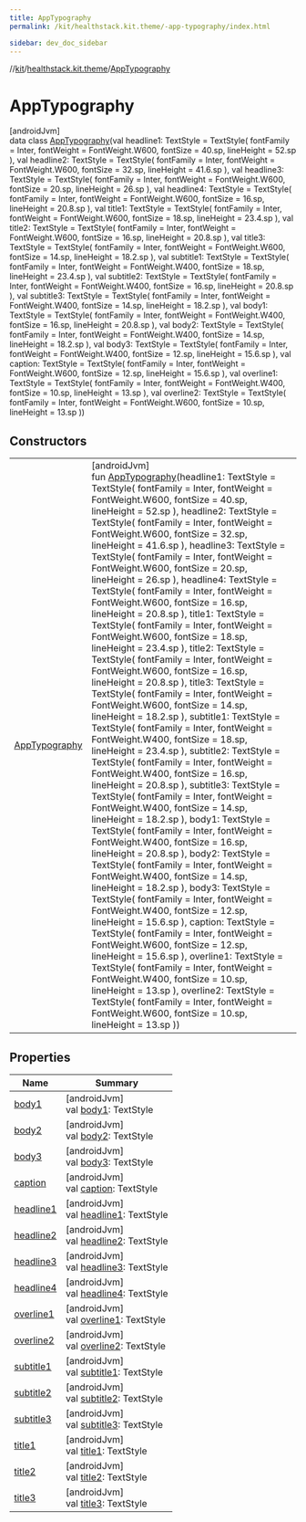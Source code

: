 ```yaml
---
title: AppTypography
permalink: /kit/healthstack.kit.theme/-app-typography/index.html

sidebar: dev_doc_sidebar
---
```

//[kit](../../../index.html)/[healthstack.kit.theme](../index.html)/[AppTypography](index.html)



# AppTypography



[androidJvm]\
data class [AppTypography](index.html)(val headline1: TextStyle = TextStyle(
        fontFamily = Inter,
        fontWeight = FontWeight.W600,
        fontSize = 40.sp,
        lineHeight = 52.sp
    ), val headline2: TextStyle = TextStyle(
        fontFamily = Inter,
        fontWeight = FontWeight.W600,
        fontSize = 32.sp,
        lineHeight = 41.6.sp
    ), val headline3: TextStyle = TextStyle(
        fontFamily = Inter,
        fontWeight = FontWeight.W600,
        fontSize = 20.sp,
        lineHeight = 26.sp
    ), val headline4: TextStyle = TextStyle(
        fontFamily = Inter,
        fontWeight = FontWeight.W600,
        fontSize = 16.sp,
        lineHeight = 20.8.sp
    ), val title1: TextStyle = TextStyle(
        fontFamily = Inter,
        fontWeight = FontWeight.W600,
        fontSize = 18.sp,
        lineHeight = 23.4.sp
    ), val title2: TextStyle = TextStyle(
        fontFamily = Inter,
        fontWeight = FontWeight.W600,
        fontSize = 16.sp,
        lineHeight = 20.8.sp
    ), val title3: TextStyle = TextStyle(
        fontFamily = Inter,
        fontWeight = FontWeight.W600,
        fontSize = 14.sp,
        lineHeight = 18.2.sp
    ), val subtitle1: TextStyle = TextStyle(
        fontFamily = Inter,
        fontWeight = FontWeight.W400,
        fontSize = 18.sp,
        lineHeight = 23.4.sp
    ), val subtitle2: TextStyle = TextStyle(
        fontFamily = Inter,
        fontWeight = FontWeight.W400,
        fontSize = 16.sp,
        lineHeight = 20.8.sp
    ), val subtitle3: TextStyle = TextStyle(
        fontFamily = Inter,
        fontWeight = FontWeight.W400,
        fontSize = 14.sp,
        lineHeight = 18.2.sp
    ), val body1: TextStyle = TextStyle(
        fontFamily = Inter,
        fontWeight = FontWeight.W400,
        fontSize = 16.sp,
        lineHeight = 20.8.sp
    ), val body2: TextStyle = TextStyle(
        fontFamily = Inter,
        fontWeight = FontWeight.W400,
        fontSize = 14.sp,
        lineHeight = 18.2.sp
    ), val body3: TextStyle = TextStyle(
        fontFamily = Inter,
        fontWeight = FontWeight.W400,
        fontSize = 12.sp,
        lineHeight = 15.6.sp
    ), val caption: TextStyle = TextStyle(
        fontFamily = Inter,
        fontWeight = FontWeight.W600,
        fontSize = 12.sp,
        lineHeight = 15.6.sp
    ), val overline1: TextStyle = TextStyle(
        fontFamily = Inter,
        fontWeight = FontWeight.W400,
        fontSize = 10.sp,
        lineHeight = 13.sp
    ), val overline2: TextStyle = TextStyle(
        fontFamily = Inter,
        fontWeight = FontWeight.W600,
        fontSize = 10.sp,
        lineHeight = 13.sp
    ))



## Constructors


| | |
|---|---|
| [AppTypography](-app-typography.html) | [androidJvm]<br>fun [AppTypography](-app-typography.html)(headline1: TextStyle = TextStyle(         fontFamily = Inter,         fontWeight = FontWeight.W600,         fontSize = 40.sp,         lineHeight = 52.sp     ), headline2: TextStyle = TextStyle(         fontFamily = Inter,         fontWeight = FontWeight.W600,         fontSize = 32.sp,         lineHeight = 41.6.sp     ), headline3: TextStyle = TextStyle(         fontFamily = Inter,         fontWeight = FontWeight.W600,         fontSize = 20.sp,         lineHeight = 26.sp     ), headline4: TextStyle = TextStyle(         fontFamily = Inter,         fontWeight = FontWeight.W600,         fontSize = 16.sp,         lineHeight = 20.8.sp     ), title1: TextStyle = TextStyle(         fontFamily = Inter,         fontWeight = FontWeight.W600,         fontSize = 18.sp,         lineHeight = 23.4.sp     ), title2: TextStyle = TextStyle(         fontFamily = Inter,         fontWeight = FontWeight.W600,         fontSize = 16.sp,         lineHeight = 20.8.sp     ), title3: TextStyle = TextStyle(         fontFamily = Inter,         fontWeight = FontWeight.W600,         fontSize = 14.sp,         lineHeight = 18.2.sp     ), subtitle1: TextStyle = TextStyle(         fontFamily = Inter,         fontWeight = FontWeight.W400,         fontSize = 18.sp,         lineHeight = 23.4.sp     ), subtitle2: TextStyle = TextStyle(         fontFamily = Inter,         fontWeight = FontWeight.W400,         fontSize = 16.sp,         lineHeight = 20.8.sp     ), subtitle3: TextStyle = TextStyle(         fontFamily = Inter,         fontWeight = FontWeight.W400,         fontSize = 14.sp,         lineHeight = 18.2.sp     ), body1: TextStyle = TextStyle(         fontFamily = Inter,         fontWeight = FontWeight.W400,         fontSize = 16.sp,         lineHeight = 20.8.sp     ), body2: TextStyle = TextStyle(         fontFamily = Inter,         fontWeight = FontWeight.W400,         fontSize = 14.sp,         lineHeight = 18.2.sp     ), body3: TextStyle = TextStyle(         fontFamily = Inter,         fontWeight = FontWeight.W400,         fontSize = 12.sp,         lineHeight = 15.6.sp     ), caption: TextStyle = TextStyle(         fontFamily = Inter,         fontWeight = FontWeight.W600,         fontSize = 12.sp,         lineHeight = 15.6.sp     ), overline1: TextStyle = TextStyle(         fontFamily = Inter,         fontWeight = FontWeight.W400,         fontSize = 10.sp,         lineHeight = 13.sp     ), overline2: TextStyle = TextStyle(         fontFamily = Inter,         fontWeight = FontWeight.W600,         fontSize = 10.sp,         lineHeight = 13.sp     )) |


## Properties


| Name | Summary |
|---|---|
| [body1](body1.html) | [androidJvm]<br>val [body1](body1.html): TextStyle |
| [body2](body2.html) | [androidJvm]<br>val [body2](body2.html): TextStyle |
| [body3](body3.html) | [androidJvm]<br>val [body3](body3.html): TextStyle |
| [caption](caption.html) | [androidJvm]<br>val [caption](caption.html): TextStyle |
| [headline1](headline1.html) | [androidJvm]<br>val [headline1](headline1.html): TextStyle |
| [headline2](headline2.html) | [androidJvm]<br>val [headline2](headline2.html): TextStyle |
| [headline3](headline3.html) | [androidJvm]<br>val [headline3](headline3.html): TextStyle |
| [headline4](headline4.html) | [androidJvm]<br>val [headline4](headline4.html): TextStyle |
| [overline1](overline1.html) | [androidJvm]<br>val [overline1](overline1.html): TextStyle |
| [overline2](overline2.html) | [androidJvm]<br>val [overline2](overline2.html): TextStyle |
| [subtitle1](subtitle1.html) | [androidJvm]<br>val [subtitle1](subtitle1.html): TextStyle |
| [subtitle2](subtitle2.html) | [androidJvm]<br>val [subtitle2](subtitle2.html): TextStyle |
| [subtitle3](subtitle3.html) | [androidJvm]<br>val [subtitle3](subtitle3.html): TextStyle |
| [title1](title1.html) | [androidJvm]<br>val [title1](title1.html): TextStyle |
| [title2](title2.html) | [androidJvm]<br>val [title2](title2.html): TextStyle |
| [title3](title3.html) | [androidJvm]<br>val [title3](title3.html): TextStyle |

